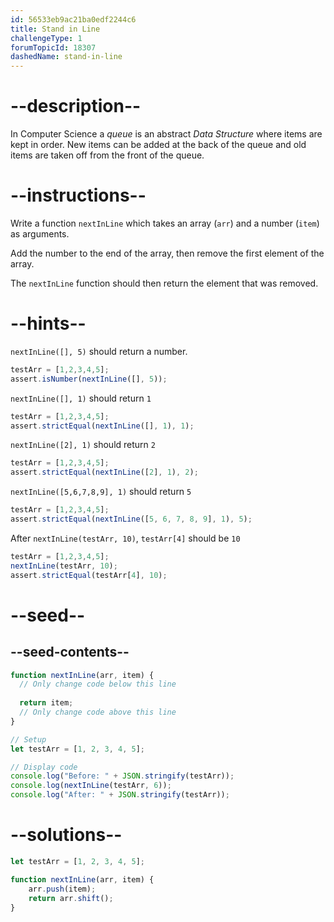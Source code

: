 ```yaml
---
id: 56533eb9ac21ba0edf2244c6
title: Stand in Line
challengeType: 1
forumTopicId: 18307
dashedName: stand-in-line
---
```


# --description--

In Computer Science a <dfn>queue</dfn> is an abstract <dfn>Data Structure</dfn> where items are kept in order. New items can be added at the back of the queue and old items are taken off from the front of the queue.

# --instructions--

Write a function `nextInLine` which takes an array (`arr`) and a number (`item`) as arguments.

Add the number to the end of the array, then remove the first element of the array.

The `nextInLine` function should then return the element that was removed.

# --hints--

`nextInLine([], 5)` should return a number.

```js
testArr = [1,2,3,4,5];
assert.isNumber(nextInLine([], 5));
```

`nextInLine([], 1)` should return `1`

```js
testArr = [1,2,3,4,5];
assert.strictEqual(nextInLine([], 1), 1);
```

`nextInLine([2], 1)` should return `2`

```js
testArr = [1,2,3,4,5];
assert.strictEqual(nextInLine([2], 1), 2);
```

`nextInLine([5,6,7,8,9], 1)` should return `5`

```js
testArr = [1,2,3,4,5];
assert.strictEqual(nextInLine([5, 6, 7, 8, 9], 1), 5);
```

After `nextInLine(testArr, 10)`, `testArr[4]` should be `10`

```js
testArr = [1,2,3,4,5];
nextInLine(testArr, 10);
assert.strictEqual(testArr[4], 10);
```

# --seed--

## --seed-contents--

```js
function nextInLine(arr, item) {
  // Only change code below this line
  
  return item;
  // Only change code above this line
}

// Setup
let testArr = [1, 2, 3, 4, 5];

// Display code
console.log("Before: " + JSON.stringify(testArr));
console.log(nextInLine(testArr, 6));
console.log("After: " + JSON.stringify(testArr));
```

# --solutions--

```js
let testArr = [1, 2, 3, 4, 5];

function nextInLine(arr, item) {
    arr.push(item);
    return arr.shift();
}
```
